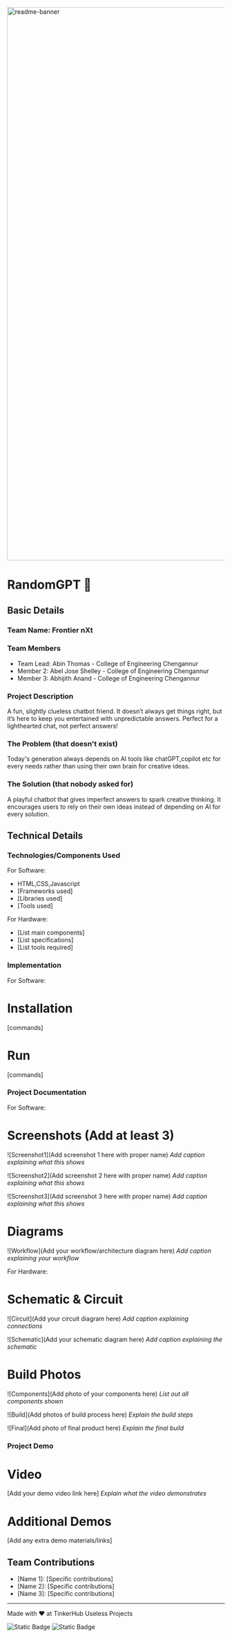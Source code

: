 <img width="1280" alt="readme-banner" src="https://github.com/user-attachments/assets/35332e92-44cb-425b-9dff-27bcf1023c6c">

# RandomGPT 🎯


## Basic Details
### Team Name: Frontier nXt


### Team Members
- Team Lead: Abin Thomas - College of Engineering Chengannur
- Member 2: Abel Jose Shelley - College of Engineering Chengannur
- Member 3: Abhijith Anand - College of Engineering Chengannur

### Project Description
A fun, slightly clueless chatbot friend. It doesn’t always get things right, but it’s here to keep you entertained with unpredictable answers. Perfect for a lighthearted chat, not perfect answers!

### The Problem (that doesn't exist)
Today's generation always depends on AI tools like chatGPT,copilot etc for every needs rather than using their own brain for creative ideas.

### The Solution (that nobody asked for) 
A playful chatbot that gives imperfect answers to spark creative thinking. It encourages users to rely on their own ideas instead of depending on AI for every solution.

## Technical Details
### Technologies/Components Used
For Software:
- HTML,CSS,Javascript
- [Frameworks used]
- [Libraries used]
- [Tools used]

For Hardware:
- [List main components]
- [List specifications]
- [List tools required]

### Implementation
For Software:
# Installation
[commands]

# Run
[commands]

### Project Documentation
For Software:

# Screenshots (Add at least 3)
![Screenshot1](Add screenshot 1 here with proper name)
*Add caption explaining what this shows*

![Screenshot2](Add screenshot 2 here with proper name)
*Add caption explaining what this shows*

![Screenshot3](Add screenshot 3 here with proper name)
*Add caption explaining what this shows*

# Diagrams
![Workflow](Add your workflow/architecture diagram here)
*Add caption explaining your workflow*

For Hardware:

# Schematic & Circuit
![Circuit](Add your circuit diagram here)
*Add caption explaining connections*

![Schematic](Add your schematic diagram here)
*Add caption explaining the schematic*

# Build Photos
![Components](Add photo of your components here)
*List out all components shown*

![Build](Add photos of build process here)
*Explain the build steps*

![Final](Add photo of final product here)
*Explain the final build*

### Project Demo
# Video
[Add your demo video link here]
*Explain what the video demonstrates*

# Additional Demos
[Add any extra demo materials/links]

## Team Contributions
- [Name 1]: [Specific contributions]
- [Name 2]: [Specific contributions]
- [Name 3]: [Specific contributions]

---
Made with ❤️ at TinkerHub Useless Projects 

![Static Badge](https://img.shields.io/badge/TinkerHub-24?color=%23000000&link=https%3A%2F%2Fwww.tinkerhub.org%2F)
![Static Badge](https://img.shields.io/badge/UselessProject--24-24?link=https%3A%2F%2Fwww.tinkerhub.org%2Fevents%2FQ2Q1TQKX6Q%2FUseless%2520Projects)



